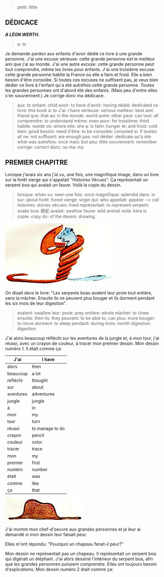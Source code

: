 > petit: little

## DÉDICACE

_**A LÉON WERTH.**_

> a: to

Je demande pardon aux enfants d'avoir dédié ce livre à une grande personne. J'ai une excuse sérieuse: cette grande personne est le meilleur ami que j'ai au monde. J'ai une autre excuse: cette grande personne peut tout comprendre, même les livres pour enfants. J'ai une troisième excuse: cette grande personne habite la France où elle a faim et froid. Elle a bien besoin d'être consolée. Si toutes ces excuses ne suffisent pas, je veux bien dédier ce livre à l'enfant qu'a été autrefois cette grande personne. Toutes les grandes personnes ont d'abord été des enfants. (Mais peu d'entre elles s'en souviennent.) Je corrige donc ma dédicace:

> aux: to
> enfant: child
> avoir: to have
> d'avoir: having
> dédié: dedicated
> ce livre: this book
> à: to
> J'ai: I have
> sérieuse: serious
> meilleur: best
> ami: friend
> que: that
> au: in the
> monde: world
> autre: other
> peut: can
> tout: all
> comprendre: to understand
> même: even
> pour: for
> troisième: third
> habite: reside
> où: where
> elle: she
> a: is
> faim: hunger
> et: and
> froid: cold
> bien: good
> besoin: need
> d'être: to be
> consolée: consoled
> si: if
> toutes: all
> ne: not
> suffisent: are enough
> pas: not
> dédier: dedicate
> qu'a été: what was
> autrefois: once
> mais: but
> peu: little
> souviennent: remember
> corrige: correct
> donc: so
> ma: my

## PREMIER CHAPITRE

Lorsque j'avais six ans j'ai vu, une fois, une magnifique image, dans un livre sur la forêt vierge qui s'appelait "Histoires Vécues". Ça représentait un serpent boa qui avalait un fauve. Voilà la copie du dessin.

> lorsque: when
> vu: seen
> une fois: once
> magnifique: splendid
> dans: in
> sur: about
> forêt: forest
> vierge: virgin
> qui: who
> appelait: appeler --> call
> histoires: stories
> vécues: lived
> représentait: to represent
> serpent: snake
> boa: 蟒蛇
> avalait: swallow
> fauve: wild animal
> voilà: here is
> copie: copy
> du: of the
> dessin: drawing

![](0300771h-05.jpg)

On disait dans le livre: "Les serpents boas avalent leur proie tout entière, sans la mâcher. Ensuite ils ne peuvent plus bouger et ils dorment pendant les six mois de leur digestion".

> avalent: swallow
> leur:
> proie: prey
> entière: whole
> mâcher: to chew
> ensuite: then
> ils: they
> peuvent: to be able to, can
> plus: more
> bouger: to move
> dorment: to sleep
> pendant: during
> mois: month
> digestion: digestion

J'ai alors beaucoup réfléchi sur les aventures de la jungle et, à mon tour, j'ai réussi, avec un crayon de couleur, à tracer mon premier dessin. Mon dessin numéro 1. Il était comme ça:

| J'ai      | I have          |
| --------- | --------------- |
| alors     | then            |
| beaucoup  | a lot           |
| réfléchi  | thought         |
| sur       | about           |
| aventures | adventures      |
| jungle    | jungle          |
| à         | in              |
| mon       | my              |
| tour      | turn            |
| réussi    | to manage to do |
| crayon    | pencil          |
| couleur   | color           |
| tracer    | trace           |
| mon       | my              |
| premier   | first           |
| numéro    | number          |
| était     | was             |
| comme     | like            |
| ça        | that            |

![](0300771h-06.jpg)

J'ai montré mon chef-d'oeuvre aux grandes personnes et je leur ai demandé si mon dessin leur faisait peur.

Elles m'ont répondu: "Pourquoi un chapeau ferait-il peur?"

Mon dessin ne représentait pas un chapeau. Il représentait un serpent boa qui digérait un éléphant. J'ai alors dessiné l'intérieur du serpent boa, afin que les grandes personnes puissent comprendre. Elles ont toujours besoin d'explications. Mon dessin numéro 2 était comme ça: